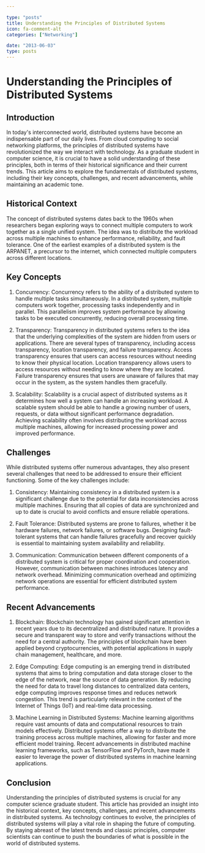 ```yaml
---

type: "posts"
title: Understanding the Principles of Distributed Systems
icon: fa-comment-alt
categories: ["Networking"]

date: "2013-06-03"
type: posts
---
```





# Understanding the Principles of Distributed Systems

## Introduction

In today's interconnected world, distributed systems have become an indispensable part of our daily lives. From cloud computing to social networking platforms, the principles of distributed systems have revolutionized the way we interact with technology. As a graduate student in computer science, it is crucial to have a solid understanding of these principles, both in terms of their historical significance and their current trends. This article aims to explore the fundamentals of distributed systems, including their key concepts, challenges, and recent advancements, while maintaining an academic tone.

## Historical Context

The concept of distributed systems dates back to the 1960s when researchers began exploring ways to connect multiple computers to work together as a single unified system. The idea was to distribute the workload across multiple machines to enhance performance, reliability, and fault tolerance. One of the earliest examples of a distributed system is the ARPANET, a precursor to the internet, which connected multiple computers across different locations.

## Key Concepts

1. Concurrency: Concurrency refers to the ability of a distributed system to handle multiple tasks simultaneously. In a distributed system, multiple computers work together, processing tasks independently and in parallel. This parallelism improves system performance by allowing tasks to be executed concurrently, reducing overall processing time.

2. Transparency: Transparency in distributed systems refers to the idea that the underlying complexities of the system are hidden from users or applications. There are several types of transparency, including access transparency, location transparency, and failure transparency. Access transparency ensures that users can access resources without needing to know their physical location. Location transparency allows users to access resources without needing to know where they are located. Failure transparency ensures that users are unaware of failures that may occur in the system, as the system handles them gracefully.

3. Scalability: Scalability is a crucial aspect of distributed systems as it determines how well a system can handle an increasing workload. A scalable system should be able to handle a growing number of users, requests, or data without significant performance degradation. Achieving scalability often involves distributing the workload across multiple machines, allowing for increased processing power and improved performance.

## Challenges

While distributed systems offer numerous advantages, they also present several challenges that need to be addressed to ensure their efficient functioning. Some of the key challenges include:

1. Consistency: Maintaining consistency in a distributed system is a significant challenge due to the potential for data inconsistencies across multiple machines. Ensuring that all copies of data are synchronized and up to date is crucial to avoid conflicts and ensure reliable operations.

2. Fault Tolerance: Distributed systems are prone to failures, whether it be hardware failures, network failures, or software bugs. Designing fault-tolerant systems that can handle failures gracefully and recover quickly is essential to maintaining system availability and reliability.

3. Communication: Communication between different components of a distributed system is critical for proper coordination and cooperation. However, communication between machines introduces latency and network overhead. Minimizing communication overhead and optimizing network operations are essential for efficient distributed system performance.

## Recent Advancements

1. Blockchain: Blockchain technology has gained significant attention in recent years due to its decentralized and distributed nature. It provides a secure and transparent way to store and verify transactions without the need for a central authority. The principles of blockchain have been applied beyond cryptocurrencies, with potential applications in supply chain management, healthcare, and more.

2. Edge Computing: Edge computing is an emerging trend in distributed systems that aims to bring computation and data storage closer to the edge of the network, near the source of data generation. By reducing the need for data to travel long distances to centralized data centers, edge computing improves response times and reduces network congestion. This trend is particularly relevant in the context of the Internet of Things (IoT) and real-time data processing.

3. Machine Learning in Distributed Systems: Machine learning algorithms require vast amounts of data and computational resources to train models effectively. Distributed systems offer a way to distribute the training process across multiple machines, allowing for faster and more efficient model training. Recent advancements in distributed machine learning frameworks, such as TensorFlow and PyTorch, have made it easier to leverage the power of distributed systems in machine learning applications.

## Conclusion

Understanding the principles of distributed systems is crucial for any computer science graduate student. This article has provided an insight into the historical context, key concepts, challenges, and recent advancements in distributed systems. As technology continues to evolve, the principles of distributed systems will play a vital role in shaping the future of computing. By staying abreast of the latest trends and classic principles, computer scientists can continue to push the boundaries of what is possible in the world of distributed systems.